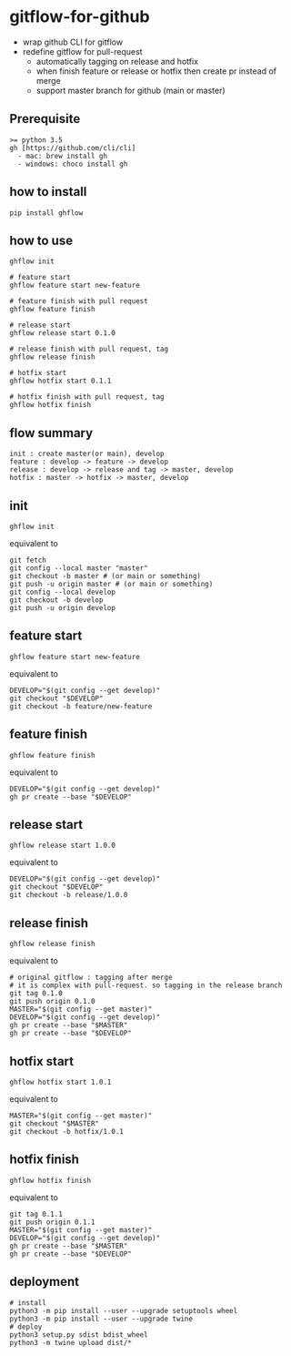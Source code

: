 # gitflow-for-github
- wrap github CLI for gitflow
- redefine gitflow for pull-request
    - automatically tagging on release and hotfix
    - when finish feature or release or hotfix then create pr instead of merge
    - support master branch for github (main or master) 

## Prerequisite
```shell
>= python 3.5
gh [https://github.com/cli/cli]
  - mac: brew install gh
  - windows: choco install gh	
```

## how to install
```shell
pip install ghflow
```

## how to use
```shell
ghflow init

# feature start
ghflow feature start new-feature

# feature finish with pull request
ghflow feature finish

# release start
ghflow release start 0.1.0

# release finish with pull request, tag
ghflow release finish

# hotfix start
ghflow hotfix start 0.1.1

# hotfix finish with pull request, tag
ghflow hotfix finish
```

## flow summary
```
init : create master(or main), develop
feature : develop -> feature -> develop
release : develop -> release and tag -> master, develop
hotfix : master -> hotfix -> master, develop
```

## init
```shell
ghflow init
```
equivalent to
```shell
git fetch
git config --local master "master"
git checkout -b master # (or main or something)
git push -u origin master # (or main or something)
git config --local develop
git checkout -b develop
git push -u origin develop
```

## feature start
```shell
ghflow feature start new-feature
```
equivalent to
```shell
DEVELOP="$(git config --get develop)"
git checkout "$DEVELOP"
git checkout -b feature/new-feature
```
## feature finish
```shell
ghflow feature finish
```
equivalent to
```shell
DEVELOP="$(git config --get develop)"
gh pr create --base "$DEVELOP"
```

## release start
```shell
ghflow release start 1.0.0
```
equivalent to
```shell
DEVELOP="$(git config --get develop)"
git checkout "$DEVELOP"
git checkout -b release/1.0.0
```
## release finish
```shell
ghflow release finish
```
equivalent to
```shell
# original gitflow : tagging after merge
# it is complex with pull-request. so tagging in the release branch   
git tag 0.1.0
git push origin 0.1.0
MASTER="$(git config --get master)"
DEVELOP="$(git config --get develop)"
gh pr create --base "$MASTER"
gh pr create --base "$DEVELOP"
```
## hotfix start
```shell
ghflow hotfix start 1.0.1
```
equivalent to
```shell
MASTER="$(git config --get master)"
git checkout "$MASTER"
git checkout -b hotfix/1.0.1
```

## hotfix finish
```shell
ghflow hotfix finish
```
equivalent to
```shell
git tag 0.1.1
git push origin 0.1.1
MASTER="$(git config --get master)"
DEVELOP="$(git config --get develop)"
gh pr create --base "$MASTER"
gh pr create --base "$DEVELOP"
```

## deployment
```shell
# install
python3 -m pip install --user --upgrade setuptools wheel
python3 -m pip install --user --upgrade twine
# deploy
python3 setup.py sdist bdist_wheel
python3 -m twine upload dist/*
```